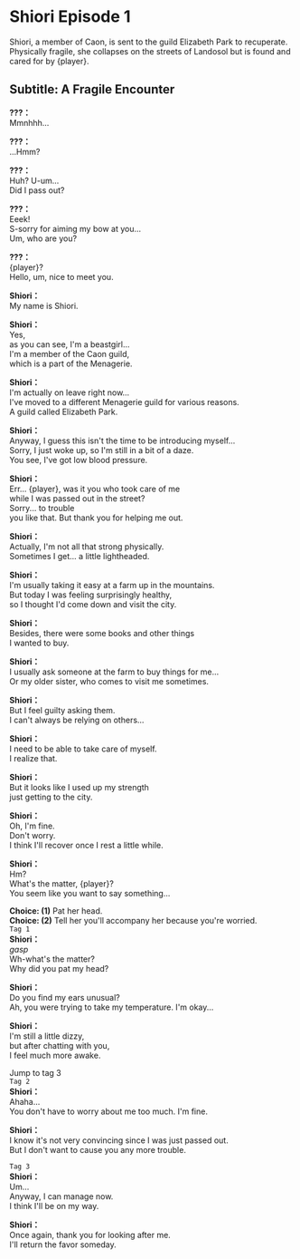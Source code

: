 # Shiori Episode 1
Shiori, a member of Caon, is sent to the guild Elizabeth Park to recuperate. Physically fragile, she collapses on the streets of Landosol but is found and cared for by {player}.
  
## Subtitle: A Fragile Encounter
  
**???：**  
Mmnhhh...  
  
**???：**  
...Hmm?  
  
**???：**  
Huh? U-um...  
Did I pass out?  
  
**???：**  
Eeek!  
S-sorry for aiming my bow at you...  
Um, who are you?  
  
**???：**  
{player}?  
Hello, um, nice to meet you.  
  
**Shiori：**  
My name is Shiori.  
  
**Shiori：**  
Yes,  
as you can see, I'm a beastgirl...  
I'm a member of the Caon guild,  
which is a part of the Menagerie.  
  
**Shiori：**  
I'm actually on leave right now...  
I've moved to a different Menagerie guild for various reasons.  
A guild called Elizabeth Park.  
  
**Shiori：**  
Anyway, I guess this isn't the time to be introducing myself...  
Sorry, I just woke up, so I'm still in a bit of a daze.  
You see, I've got low blood pressure.  
  
**Shiori：**  
Err... {player}, was it you who took care of me  
while I was passed out in the street?  
Sorry... to trouble  
you like that. But thank you for helping me out.  
  
**Shiori：**  
Actually, I'm not all that strong physically.  
Sometimes I get... a little lightheaded.  
  
**Shiori：**  
I'm usually taking it easy at a farm up in the mountains.  
But today I was feeling surprisingly healthy,  
so I thought I'd come down and visit the city.  
  
**Shiori：**  
Besides, there were some books and other things  
I wanted to buy.  
  
**Shiori：**  
I usually ask someone at the farm to buy things for me...  
Or my older sister, who comes to visit me sometimes.  
  
**Shiori：**  
But I feel guilty asking them.  
I can't always be relying on others...  
  
**Shiori：**  
I need to be able to take care of myself.  
I realize that.  
  
**Shiori：**  
But it looks like I used up my strength  
just getting to the city.  
  
**Shiori：**  
Oh, I'm fine.  
Don't worry.  
I think I'll recover once I rest a little while.  
  
**Shiori：**  
Hm?  
What's the matter, {player}?  
You seem like you want to say something...  
  
**Choice: (1)**  Pat her head.  
**Choice: (2)**  Tell her you'll accompany her because you're worried.  
`Tag 1`  
**Shiori：**  
*gasp*  
Wh-what's the matter?  
Why did you pat my head?  
  
**Shiori：**  
Do you find my ears unusual?  
Ah, you were trying to take my temperature. I'm okay...  
  
**Shiori：**  
I'm still a little dizzy,  
but after chatting with you,  
I feel much more awake.  
  
Jump to tag 3  
`Tag 2`  
**Shiori：**  
Ahaha...  
You don't have to worry about me too much. I'm fine.  
  
**Shiori：**  
I know it's not very convincing since I was just passed out.  
But I don't want to cause you any more trouble.  
  
`Tag 3`  
**Shiori：**  
Um...  
Anyway, I can manage now.  
I think I'll be on my way.  
  
**Shiori：**  
Once again, thank you for looking after me.  
I'll return the favor someday.  

